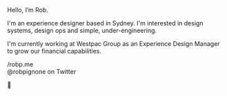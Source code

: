 Hello, I’m Rob.

I'm an experience designer based in Sydney. I'm interested in design systems, design ops and simple, under-engineering.

I'm currently working at Westpac Group as an Experience Design Manager to grow our financial capabilities.

/robp.me </br>
@robpignone on Twitter

👊
<!---
robpdesign/robpdesign is a ✨ special ✨ repository because its `README.md` (this file) appears on your GitHub profile.
You can click the Preview link to take a look at your changes.
--->
